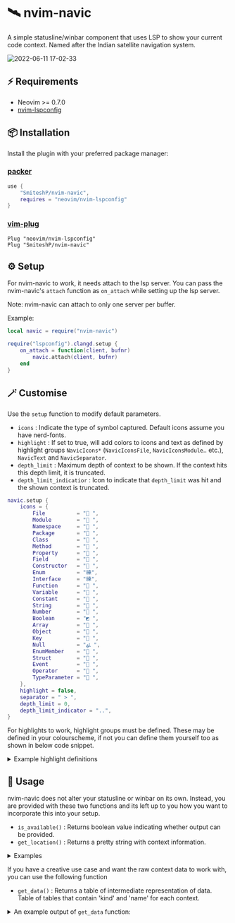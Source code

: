 # 🛰️ nvim-navic

A simple statusline/winbar component that uses LSP to show your current code context.
Named after the Indian satellite navigation system.

![2022-06-11 17-02-33](https://user-images.githubusercontent.com/43147494/173186210-c8d689ad-1f8a-43cf-8125-127c7bd5be35.gif)

## ⚡️ Requirements

* Neovim >= 0.7.0
* [nvim-lspconfig](https://github.com/neovim/nvim-lspconfig)

## 📦 Installation

Install the plugin with your preferred package manager:

### [packer](https://github.com/wbthomason/packer.nvim)

```lua
use {
    "SmiteshP/nvim-navic",
    requires = "neovim/nvim-lspconfig"
}
```

### [vim-plug](https://github.com/junegunn/vim-plug)

```vim
Plug "neovim/nvim-lspconfig"
Plug "SmiteshP/nvim-navic"
```

## ⚙️ Setup

For nvim-navic to work, it needs attach to the lsp server. You can pass the nvim-navic's `attach` function as `on_attach` while setting up the lsp server.

Note: nvim-navic can attach to only one server per buffer.

Example:
```lua
local navic = require("nvim-navic")

require("lspconfig").clangd.setup {
    on_attach = function(client, bufnr)
        navic.attach(client, bufnr)
    end
}
```

## 🪄 Customise

Use the `setup` function to modify default parameters.

* `icons` : Indicate the type of symbol captured. Default icons assume you have nerd-fonts.
* `highlight` : If set to true, will add colors to icons and text as defined by highlight groups `NavicIcons*` (`NavicIconsFile`, `NavicIconsModule`.. etc.), `NavicText` and `NavicSeparator`.
* `depth_limit` : Maximum depth of context to be shown. If the context hits this depth limit, it is truncated.
* `depth_limit_indicatior` : Icon to indicate that `depth_limit` was hit and the shown context is truncated.

```lua
navic.setup {
    icons = {
        File          = " ",
        Module        = " ",
        Namespace     = " ",
        Package       = " ",
        Class         = " ",
        Method        = " ",
        Property      = " ",
        Field         = " ",
        Constructor   = " ",
        Enum          = "練",
        Interface     = "練",
        Function      = " ",
        Variable      = " ",
        Constant      = " ",
        String        = " ",
        Number        = " ",
        Boolean       = "◩ ",
        Array         = " ",
        Object        = " ",
        Key           = " ",
        Null          = "ﳠ ",
        EnumMember    = " ",
        Struct        = " ",
        Event         = " ",
        Operator      = " ",
        TypeParameter = " ",
    },
    highlight = false,
    separator = " > ",
    depth_limit = 0,
    depth_limit_indicator = "..",
}

```

For highlights to work, highlight groups must be defined. These may be defined in your colourscheme, if not you can define them yourself too as shown in below code snippet.

<details>
<summary>Example highlight definitions</summary>
	
```lua
vim.api.nvim_set_hl(0, "NavicFile", {default = true, bg = "#000000", fg = "#ffffff"})
vim.api.nvim_set_hl(0, "NavicModule", {default = true, bg = "#000000", fg = "#ffffff"})
vim.api.nvim_set_hl(0, "NavicNamespace", {default = true, bg = "#000000", fg = "#ffffff"})
vim.api.nvim_set_hl(0, "NavicPackage", {default = true, bg = "#000000", fg = "#ffffff"})
vim.api.nvim_set_hl(0, "NavicClass", {default = true, bg = "#000000", fg = "#ffffff"})
vim.api.nvim_set_hl(0, "NavicMethod", {default = true, bg = "#000000", fg = "#ffffff"})
vim.api.nvim_set_hl(0, "NavicProperty", {default = true, bg = "#000000", fg = "#ffffff"})
vim.api.nvim_set_hl(0, "NavicField", {default = true, bg = "#000000", fg = "#ffffff"})
vim.api.nvim_set_hl(0, "NavicConstructor", {default = true, bg = "#000000", fg = "#ffffff"})
vim.api.nvim_set_hl(0, "NavicEnum", {default = true, bg = "#000000", fg = "#ffffff"})
vim.api.nvim_set_hl(0, "NavicInterface", {default = true, bg = "#000000", fg = "#ffffff"})
vim.api.nvim_set_hl(0, "NavicFunction", {default = true, bg = "#000000", fg = "#ffffff"})
vim.api.nvim_set_hl(0, "NavicVariable", {default = true, bg = "#000000", fg = "#ffffff"})
vim.api.nvim_set_hl(0, "NavicConstant", {default = true, bg = "#000000", fg = "#ffffff"})
vim.api.nvim_set_hl(0, "NavicString", {default = true, bg = "#000000", fg = "#ffffff"})
vim.api.nvim_set_hl(0, "NavicNumber", {default = true, bg = "#000000", fg = "#ffffff"})
vim.api.nvim_set_hl(0, "NavicBoolean", {default = true, bg = "#000000", fg = "#ffffff"})
vim.api.nvim_set_hl(0, "NavicArray", {default = true, bg = "#000000", fg = "#ffffff"})
vim.api.nvim_set_hl(0, "NavicObject", {default = true, bg = "#000000", fg = "#ffffff"})
vim.api.nvim_set_hl(0, "NavicKey", {default = true, bg = "#000000", fg = "#ffffff"})
vim.api.nvim_set_hl(0, "NavicNull", {default = true, bg = "#000000", fg = "#ffffff"})
vim.api.nvim_set_hl(0, "NavicEnumMember", {default = true, bg = "#000000", fg = "#ffffff"})
vim.api.nvim_set_hl(0, "NavicStruct", {default = true, bg = "#000000", fg = "#ffffff"})
vim.api.nvim_set_hl(0, "NavicEvent", {default = true, bg = "#000000", fg = "#ffffff"})
vim.api.nvim_set_hl(0, "NavicOperator", {default = true, bg = "#000000", fg = "#ffffff"})
vim.api.nvim_set_hl(0, "NavicTypeParameter", {default = true, bg = "#000000", fg = "#ffffff"})
vim.api.nvim_set_hl(0, "NavicText", {default = true, bg = "#000000", fg = "#ffffff"})
vim.api.nvim_set_hl(0, "NavicSeparator", {default = true, bg = "#000000", fg = "#ffffff"})
```
</details>


## 🚀 Usage

nvim-navic does not alter your statusline or winbar on its own. Instead, you are provided with these two functions and its left up to you how you want to incorporate this into your setup.

* `is_available()` : Returns boolean value indicating whether output can be provided.
* `get_location()` : Returns a pretty string with context information.

<details>
<summary>Examples</summary>

### [feline](https://github.com/feline-nvim/feline.nvim)

<details>
<summary>An example feline setup </summary>

```lua
local navic = require("nvim-navic")

table.insert(components.active[1], {
    provider = function()
        return navic.get_location()
    end,
    enabled = function()
        return navic.is_available()
    end
})

require("feline").setup({components = components})
--  OR
require("feline").winbar.setup({components = components})
```
</details>

### [lualine](https://github.com/nvim-lualine/lualine.nvim)

<details>
<summary>An example lualine setup </summary>

```lua
local navic = require("nvim-navic")

require("lualine").setup({
    sections = {
        lualine_c = {
            { navic.get_location, cond = navic.is_available },
        }
    }
})
```

</details>

</details>

If you have a creative use case and want the raw context data to work with, you can use the following function

* `get_data()` : Returns a table of intermediate representation of data. Table of tables that contain 'kind' and 'name' for each context.

<details>
<summary>An example output of <code>get_data</code> function: </summary>

```lua
 {
    {
        name = "myclass",
		type = "Class",
		icon = " ",
        kind = 5
    },
    {
        name = "mymethod",
		type = "Method",
		icon = " ",
        kind = 6
    }
 }
```
</details>
